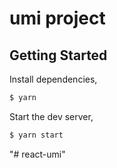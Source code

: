 # umi project

## Getting Started

Install dependencies,

```bash
$ yarn
```

Start the dev server,

```bash
$ yarn start
```
"# react-umi" 
